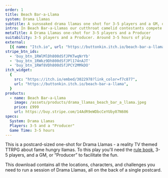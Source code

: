 ```yaml
---
order: 1
title: Beach Bar-a-Llama
system: Drama Llamas
subtitle: A sunsoaked drama llamas one shot for 3-5 players and a GM, or “Producer”
intro: In Beach Bar-a-Llamas our cutthroat camelid contestants compete to build the hottest beach bar on a newly discovered island in the Medita-llam-ian. The winner gets to keep their business and run it for-real-for-real.
metaTitle: A Drama Llamas one-shot for 3-5 players and a Producer
suitability: 3-5 players and a Producer. Around 3-5 hours of play
external:
  [{ name: "Itch.io", url: "https://buttonkin.itch.io/beach-bar-a-llama" }]
stripe_btn_ids:
  - 'buy_btn_1RWlMlDh800dSfJPKTwqNrYb'
  - 'buy_btn_1RWkz9Dh800dSfJPl174nAJT'
  - 'buy_btn_1RWf8VDh800dSfJPCY2MMkDO'
itch_widget:
  {
    src: "https://itch.io/embed/3022978?link_color=f7c877",
    url: "https://buttonkin.itch.io/beach-bar-a-llama",
  }
products:
  - name: Beach Bar-a-Llama
    image: /assets/products/drama_llamas_beach_bar_a_llama.jpeg
    price: £999
    url: https://buy.stripe.com/14AdR9eWDbcCeYUby07N606
specs:
  System: Drama Llamas
  Players: 3-5 and a "Producer"
  Game Time: 3-5 hours
---
```


<p>
This is a postcard-sized one-shot for Drama Llamas - a reality TV themed TTRPG about fame hungry llamas. To this play you'll need the <a href="/drama-llamas" target="_blank">rule book</a>, 3-5 players, and a GM, or “Producer” to facilitate the fun.
</p><p>
This download contains all the locations, characters, and challenges you need to run a session of Drama Llamas, all on the back of a single postcard.
</p>
